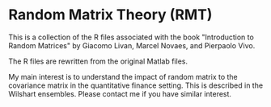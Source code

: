 # Random Matrix Theory (RMT)

This is a collection of the R files associated with the book 
"Introduction to Random Matrices" 
by Giacomo Livan, Marcel Novaes, and Pierpaolo Vivo.

The R files are rewritten from the original Matlab files.

My main interest is to understand the impact of random matrix to
the covariance matrix in the quantitative finance setting. 
This is described in the Wilshart ensembles.
Please contact me if you have similar interest.
